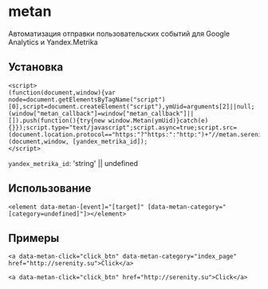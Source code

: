 metan
=====

Автоматизация отправки пользовательских событий для Google Analytics и Yandex.Metrika

## Установка
```
<script>
(function(document,window){var node=document.getElementsByTagName("script")[0],script=document.createElement("script"),ymUid=arguments[2]||null;(window["metan_callback"]=window["metan_callback"]||[]).push(function(){try{new window.Metan(ymUid)}catch(e){}});script.type="text/javascript";script.async=true;script.src=(document.location.protocol=="https:"?"https:":"http:")+"//metan.serenity.su/v1/metan.js";node.parentNode.insertBefore(script,node)})
(document,window, [yandex_metrika_id]);
</script>
```

```yandex_metrika_id```: 'string' || undefined

## Использование
```
<element data-metan-[event]="[target]" [data-metan-category="[category=undefined]"]></element>
```
## Примеры
```
<a data-metan-click="click_btn" data-metan-category="index_page" href="http://serenity.su">Click</a>
```
```
<a data-metan-click="click_btn" href="http://serenity.su">Click</a>
```